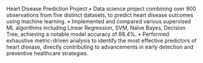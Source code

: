 Heart Disease Prediction Project
•	Data science project combining over 900 observations from five distinct datasets, to predict heart disease outcomes using machine learning.
•	Implemented and compared various supervised ML algorithms including Linear Regression, SVM, Naïve Bayes, Decision Tree, achieving a notable model accuracy of 88.4%.
•	Performed exhaustive metric-driven analysis to identify the most effective predictors of heart disease, directly contributing to advancements in early detection and preventive healthcare strategies.

